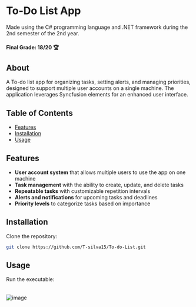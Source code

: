 # To-Do List App

Made using the C# programming language and .NET framework during the 2nd semester of the 2nd year.

#### Final Grade: 18/20 🏆

## About

A To-do list app for organizing tasks, setting alerts, and managing priorities, designed to support multiple user accounts on a single machine. The application leverages Syncfusion elements for an enhanced user interface.

## Table of Contents

- [Features](#features)
- [Installation](#installation)
- [Usage](#usage)


## Features

- **User account system** that allows multiple users to use the app on one machine
- **Task management** with the ability to create, update, and delete tasks
- **Repeatable tasks** with customizable repetition intervals
- **Alerts and notifications** for upcoming tasks and deadlines
- **Priority levels** to categorize tasks based on importance



## Installation

Clone the repository:
   ```bash
   git clone https://github.com/T-silva15/To-do-List.git
  ```
## Usage

Run the executable:
######
  ![image](https://github.com/T-silva15/To-do-List/assets/128994723/8fbf89bd-b927-46f8-8359-18d2c9206d59)

